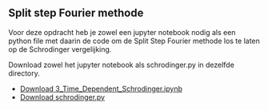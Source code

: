 ## Split step Fourier methode

Voor deze opdracht heb je zowel een jupyter notebook nodig als een python file met daarin de code om de 
Split Step Fourier methode los te laten op de Schrodinger vergelijking.

Download zowel het jupyter notebook als schrodinger.py in dezelfde directory.

  * [Download 3_Time_Dependent_Schrodinger.ipynb](3_Time_Dependent_Schrodinger.ipynb)
  * [Download schrodinger.py](schrodinger.py)